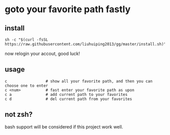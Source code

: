 # goto your favorite path fastly

## install

```
sh -c "$(curl -fsSL https://raw.githubusercontent.com/liuhuiping2013/gg/master/install.sh)"
```

now relogin your accout, good luck!  

## usage
```
c                 # show all your favorite path, and then you can choose one to enter
c <num>           # fast enter your favorite path as upon
c a               # add current path to your favorites
c d               # del current path from your favorites
```

## not zsh?

bash support will be considered if this project work well.
